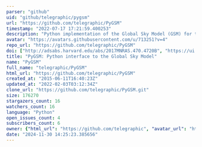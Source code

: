 ```yaml
---
parser: "github"
uid: "github/telegraphic/pygsm"
url: "https://github.com/telegraphic/PyGSM"
timestamp: "2022-07-17 17:21:59.400253"
description: "Python implementation of the Global Sky Model (GSM) for the radio sky between 10 MHz - 5 THz"
avatar: "https://avatars.githubusercontent.com/u/713251?v=4"
repo_url: "https://github.com/telegraphic/PyGSM"
doi: ["http://adsabs.harvard.edu/abs/2017MNRAS.470.4720B", "https://ui.adsabs.harvard.edu/abs/2016ascl.soft03013P/abstract"]
title: "PyGSM: Python interface to the Global Sky Model"
name: "PyGSM"
full_name: "telegraphic/PyGSM"
html_url: "https://github.com/telegraphic/PyGSM"
created_at: "2015-06-11T16:40:23Z"
updated_at: "2022-02-03T03:12:34Z"
clone_url: "https://github.com/telegraphic/PyGSM.git"
size: 176270
stargazers_count: 16
watchers_count: 16
language: "Python"
open_issues_count: 4
subscribers_count: 6
owner: {"html_url": "https://github.com/telegraphic", "avatar_url": "https://avatars.githubusercontent.com/u/713251?v=4", "login": "telegraphic", "type": "User"}
date: "2024-11-30 14:25:23.385656"
---
```

